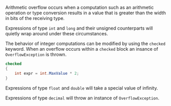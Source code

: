 Arithmetic overflow occurs when a computation such as an arithmetic operation or type conversion results in a value that is greater than the width in bits of the receiving type.

Expressions of type `int` and `long` and their unsigned counterparts will quietly wrap around under these circumstances.

The behavior of integer computations can be modified by using the `checked` keyword. When an overflow occurs within a `checked` block an insance of `OverflowException` is thrown.

```csharp
checked
{
    int expr = int.MaxValue * 2;
}
```

Expressions of type `float` and `double` will take a special value of infinity.

Expressions of type `decimal` will throw an instance of `OverflowException`.
